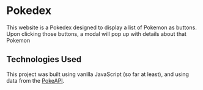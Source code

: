 # Pokedex
This website is a Pokedex designed to display a list of Pokemon as buttons. Upon clicking those buttons, a modal will pop up with details about that Pokemon

## Technologies Used
This project was built using vanilla JavaScript (so far at least), and using data from the [PokeAPI](https://pokeapi.co/).